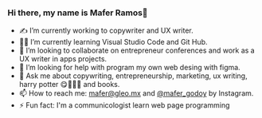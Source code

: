 ### Hi there, my name is Mafer Ramos👋

- ✍️ I’m currently working to copywriter and UX writer.
- 👩‍💻 I’m currently learning Visual Studio Code and Git Hub.
- 🤩 I’m looking to collaborate on entrepreneur conferences and work as a UX writer in apps projects.
- 🤔 I’m looking for help with program my own web desing with figma.
- 💬 Ask me about copywriting, entrepreneurship, marketing, ux writing, harry potter 😋🦉🧙‍♀️ and books.
- 📫 How to reach me: mafer@gleo.mx and [@mafer_godoy](https://www.instagram.com/mafer_godoy/) by Instagram.
- ⚡ Fun fact: I'm a communicologist learn web page programming

